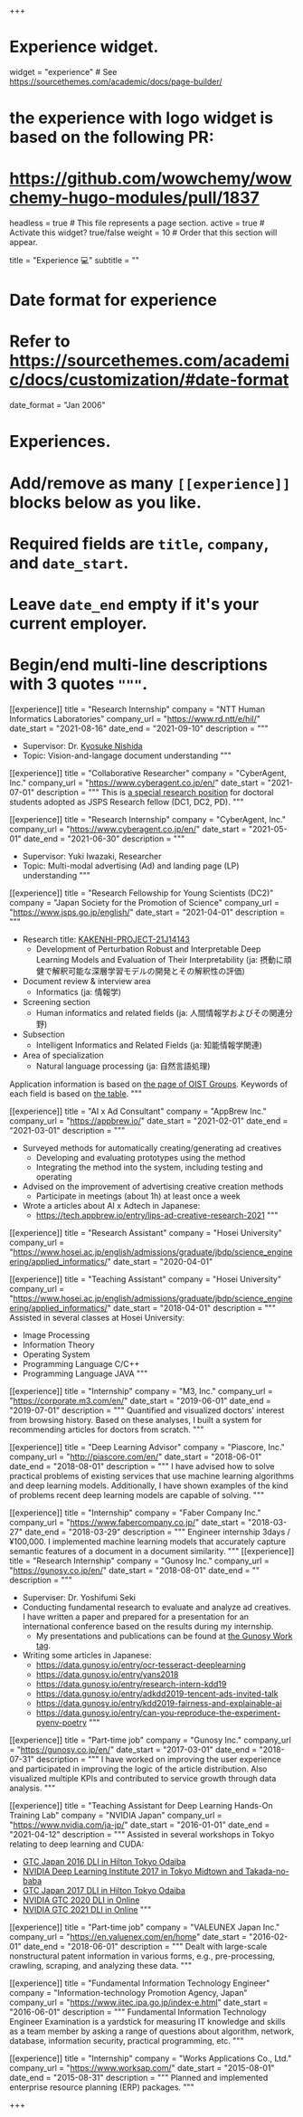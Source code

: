 +++
# Experience widget.
widget = "experience"  # See https://sourcethemes.com/academic/docs/page-builder/
# the experience with logo widget is based on the following PR:
# https://github.com/wowchemy/wowchemy-hugo-modules/pull/1837
headless = true  # This file represents a page section.
active = true  # Activate this widget? true/false
weight = 10  # Order that this section will appear.

title = "Experience 💻"
subtitle = ""

# Date format for experience
#   Refer to https://sourcethemes.com/academic/docs/customization/#date-format
date_format = "Jan 2006"

# Experiences.
#   Add/remove as many `[[experience]]` blocks below as you like.
#   Required fields are `title`, `company`, and `date_start`.
#   Leave `date_end` empty if it's your current employer.
#   Begin/end multi-line descriptions with 3 quotes `"""`.

[[experience]]
  title = "Research Internship"
  company = "NTT Human Informatics Laboratories"
  company_url = "https://www.rd.ntt/e/hil/"
  date_start = "2021-08-16"
  date_end = "2021-09-10"
  description = """
  - Supervisor: Dr. [Kyosuke Nishida](https://www.knishida.info/)
  - Topic: Vision-and-langage document understanding
  """

[[experience]]
  title = "Collaborative Researcher"
  company = "CyberAgent, Inc."
  company_url = "https://www.cyberagent.co.jp/en/"
  date_start = "2021-07-01"
  description = """
  This is [a special research position](https://www.cyberagent.co.jp/news/detail/id=26231) for doctoral students adopted as JSPS Research fellow (DC1, DC2, PD).
  """

[[experience]]
  title = "Research Internship"
  company = "CyberAgent, Inc."
  company_url = "https://www.cyberagent.co.jp/en/"
  date_start = "2021-05-01"
  date_end = "2021-06-30"
  description = """
  - Supervisor: Yuki Iwazaki, Researcher
  - Topic: Multi-modal advertising (Ad) and landing page (LP) understanding
  """

[[experience]]
  title = "Research Fellowship for Young Scientists (DC2)"
  company = "Japan Society for the Promotion of Science"
  company_url = "https://www.jsps.go.jp/english/"
  date_start = "2021-04-01"
  description = """
  - Research title: [KAKENHI-PROJECT-21J14143](https://kaken.nii.ac.jp/en/grant/KAKENHI-PROJECT-21J14143/)
    - Development of Perturbation Robust and Interpretable Deep Learning Models and Evaluation of Their Interpretability (ja: 摂動に頑健で解釈可能な深層学習モデルの開発とその解釈性の評価)
  - Document review & interview area
    - Informatics (ja: 情報学)
  - Screening section
    - Human informatics and related fields (ja: 人間情報学およびその関連分野)
  - Subsection
    - Intelligent Informatics and Related Fields (ja: 知能情報学関連)
  - Area of specialization
    - Natural language processing (ja: 自然言語処理)
  
  Application information is based on [the page of OIST Groups](https://groups.oist.jp/ja/srs/forms-jsps-research-fellowship-young-scientist).
  Keywords of each field is based on [the table](https://www-kaken.jsps.go.jp/kaken1/keywordListEn.do).
  """

[[experience]]
  title = "AI x Ad Consultant"
  company = "AppBrew Inc."
  company_url = "https://appbrew.io/"
  date_start = "2021-02-01"
  date_end = "2021-03-01"
  description = """
  - Surveyed methods for automatically creating/generating ad creatives
    - Developing and evaluating prototypes using the method
    - Integrating the method into the system, including testing and operating
  - Advised on the improvement of advertising creative creation methods
    - Participate in meetings (about 1h) at least once a week
  - Wrote a articles about AI x Adtech in Japanese:
    - https://tech.appbrew.io/entry/lips-ad-creative-research-2021
  """

[[experience]]
  title = "Research Assistant"
  company = "Hosei University"
  company_url = "https://www.hosei.ac.jp/english/admissions/graduate/jbdp/science_engineering/applied_informatics/"
  date_start = "2020-04-01"

[[experience]]
  title = "Teaching Assistant"
  company = "Hosei University"
  company_url = "https://www.hosei.ac.jp/english/admissions/graduate/jbdp/science_engineering/applied_informatics/"
  date_start = "2018-04-01"
  description = """
  Assisted in several classes at Hosei University:
  - Image Processing
  - Information Theory
  - Operating System
  - Programming Language C/C++
  - Programming Language JAVA
  """

[[experience]]
  title = "Internship"
  company = "M3, Inc."
  company_url = "https://corporate.m3.com/en/"
  date_start = "2019-06-01"
  date_end = "2019-07-01"
  description = """
  Quantified and visualized doctors' interest from browsing history. Based on these analyses, I built a system for recommending articles for doctors from scratch.
  """

[[experience]]
  title = "Deep Learning Advisor"
  company = "Piascore, Inc."
  company_url = "http://piascore.com/en/"
  date_start = "2018-06-01"
  date_end = "2018-08-01"
  description = """
  I have advised how to solve practical problems of existing services that use machine learning algorithms and deep learning models. Additionally, I have shown examples of the kind of problems recent deep learning models are capable of solving.
  """

[[experience]]
  title = "Internship"
  company = "Faber Company Inc."
  company_url = "https://www.fabercompany.co.jp/"
  date_start = "2018-03-27"
  date_end = "2018-03-29"
  description = """
  Engineer internship 3days / ¥100,000. I implemented machine learning models that accurately capture semantic features of a document in a document similarity.
  """
[[experience]]
  title = "Research Internship"
  company = "Gunosy Inc."
  company_url = "https://gunosy.co.jp/en/"
  date_start = "2018-08-01"
  date_end = ""
  description = """
  - Superviser: Dr. Yoshifumi Seki
  - Conducting fundamental research to evaluate and analyze ad creatives. I have written a paper and prepared for a presentation for an international conference based on the results during my internship.
    - My presentations and publications can be found at [the Gunosy Work tag](/tag/gunosy-work/).
  - Writing some articles in Japanese:
    - https://data.gunosy.io/entry/ocr-tesseract-deeplearning
    - https://data.gunosy.io/entry/yans2018
    - https://data.gunosy.io/entry/research-intern-kdd19
    - https://data.gunosy.io/entry/adkdd2019-tencent-ads-invited-talk
    - https://data.gunosy.io/entry/kdd2019-fairness-and-explainable-ai
    - https://data.gunosy.io/entry/can-you-reproduce-the-experiment-pyenv-poetry
  """

[[experience]]
  title = "Part-time job"
  company = "Gunosy Inc."
  company_url = "https://gunosy.co.jp/en/"
  date_start = "2017-03-01"
  date_end = "2018-07-31"
  description = """
  I have worked on improving the user experience and participated in improving the logic of the article distribution. Also visualized multiple KPIs and contributed to service growth through data analysis.
  """

[[experience]]
  title = "Teaching Assistant for Deep Learning Hands-On Training Lab"
  company = "NVIDIA Japan"
  company_url = "https://www.nvidia.com/ja-jp/"
  date_start = "2016-01-01"
  date_end = "2021-04-12"
  description = """
  Assisted in several workshops in Tokyo relating to deep learning and CUDA:
  - [GTC Japan 2016 DLI in Hilton Tokyo Odaiba](https://nvidia.connpass.com/event/39743/)
  - [NVIDIA Deep Learning Institute 2017 in Tokyo Midtown and Takada-no-baba](https://nvidia.connpass.com/event/54780/)
  - [GTC Japan 2017 DLI in Hilton Tokyo Odaiba](https://nvidia.connpass.com/event/68912/)
  - [NVIDIA GTC 2020 DLI in Online](https://nvidia.connpass.com/event/189637/)
  - [NVIDIA GTC 2021 DLI in Online](https://nvidia.connpass.com/event/208506/)
  """

[[experience]]
  title = "Part-time job"
  company = "VALEUNEX Japan Inc."
  company_url = "https://en.valuenex.com/en/home"
  date_start = "2016-02-01"
  date_end = "2018-06-01"
  description = """
  Dealt with large-scale nonstructural patent information in various forms, e.g., pre-processing, crawling, scraping, and analyzing these data.
  """

[[experience]]
  title = "Fundamental Information Technology Engineer"
  company = "Information-technology Promotion Agency, Japan"
  company_url = "https://www.jitec.ipa.go.jp/index-e.html"
  date_start = "2016-06-01"
  description = """
  Fundamental Information Technology Engineer Examination is a yardstick for measuring IT knowledge and skills as a team member by asking a range of questions about algorithm, network, database, information security, practical programming, etc.
  """

[[experience]]
  title = "Internship"
  company = "Works Applications Co., Ltd."
  company_url = "https://www.worksap.com/"
  date_start = "2015-08-01"
  date_end = "2015-08-31"
  description = """
  Planned and implemented enterprise resource planning (ERP) packages.
  """

+++
